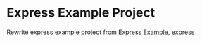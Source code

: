 # Express Example Project

Rewrite express example project from [Express Example](http://expressjs.com/en/starter/examples.html), [express](https://github.com/expressjs/express)

